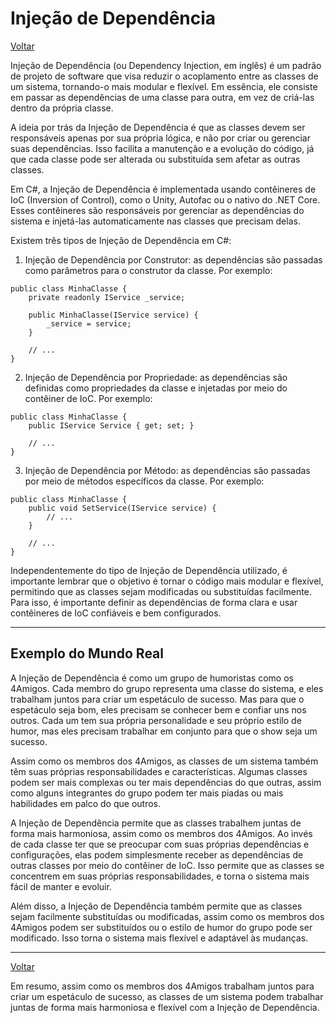 # Injeção de Dependência 

<a href="https://github.com/stackforgecode/sf-csharp-responde/blob/main/README.md" style="position: sticky;">Voltar</a>

Injeção de Dependência (ou Dependency Injection, em inglês) é um padrão de projeto de software que visa reduzir o acoplamento entre as classes de um sistema, tornando-o mais modular e flexível. Em essência, ele consiste em passar as dependências de uma classe para outra, em vez de criá-las dentro da própria classe.

A ideia por trás da Injeção de Dependência é que as classes devem ser responsáveis apenas por sua própria lógica, e não por criar ou gerenciar suas dependências. Isso facilita a manutenção e a evolução do código, já que cada classe pode ser alterada ou substituída sem afetar as outras classes.

Em C#, a Injeção de Dependência é implementada usando contêineres de IoC (Inversion of Control), como o Unity, Autofac ou o nativo do .NET Core. Esses contêineres são responsáveis por gerenciar as dependências do sistema e injetá-las automaticamente nas classes que precisam delas.

Existem três tipos de Injeção de Dependência em C#:

1. Injeção de Dependência por Construtor: as dependências são passadas como parâmetros para o construtor da classe. Por exemplo:

```
public class MinhaClasse {
    private readonly IService _service;

    public MinhaClasse(IService service) {
        _service = service;
    }

    // ...
}
```

2. Injeção de Dependência por Propriedade: as dependências são definidas como propriedades da classe e injetadas por meio do contêiner de IoC. Por exemplo:

```
public class MinhaClasse {
    public IService Service { get; set; }

    // ...
}
```

3. Injeção de Dependência por Método: as dependências são passadas por meio de métodos específicos da classe. Por exemplo:

```
public class MinhaClasse {
    public void SetService(IService service) {
        // ...
    }

    // ...
}
```

Independentemente do tipo de Injeção de Dependência utilizado, é importante lembrar que o objetivo é tornar o código mais modular e flexível, permitindo que as classes sejam modificadas ou substituídas facilmente. Para isso, é importante definir as dependências de forma clara e usar contêineres de IoC confiáveis e bem configurados.

----

## Exemplo do Mundo Real

A Injeção de Dependência é como um grupo de humoristas como os 4Amigos. Cada membro do grupo representa uma classe do sistema, e eles trabalham juntos para criar um espetáculo de sucesso. Mas para que o espetáculo seja bom, eles precisam se conhecer bem e confiar uns nos outros. Cada um tem sua própria personalidade e seu próprio estilo de humor, mas eles precisam trabalhar em conjunto para que o show seja um sucesso.

Assim como os membros dos 4Amigos, as classes de um sistema também têm suas próprias responsabilidades e características. Algumas classes podem ser mais complexas ou ter mais dependências do que outras, assim como alguns integrantes do grupo podem ter mais piadas ou mais habilidades em palco do que outros.

A Injeção de Dependência permite que as classes trabalhem juntas de forma mais harmoniosa, assim como os membros dos 4Amigos. Ao invés de cada classe ter que se preocupar com suas próprias dependências e configurações, elas podem simplesmente receber as dependências de outras classes por meio do contêiner de IoC. Isso permite que as classes se concentrem em suas próprias responsabilidades, e torna o sistema mais fácil de manter e evoluir.

Além disso, a Injeção de Dependência também permite que as classes sejam facilmente substituídas ou modificadas, assim como os membros dos 4Amigos podem ser substituídos ou o estilo de humor do grupo pode ser modificado. Isso torna o sistema mais flexível e adaptável às mudanças.

----
<a href="https://github.com/stackforgecode/sf-csharp-responde/blob/main/README.md" style="position: sticky;">Voltar</a>

Em resumo, assim como os membros dos 4Amigos trabalham juntos para criar um espetáculo de sucesso, as classes de um sistema podem trabalhar juntas de forma mais harmoniosa e flexível com a Injeção de Dependência.





